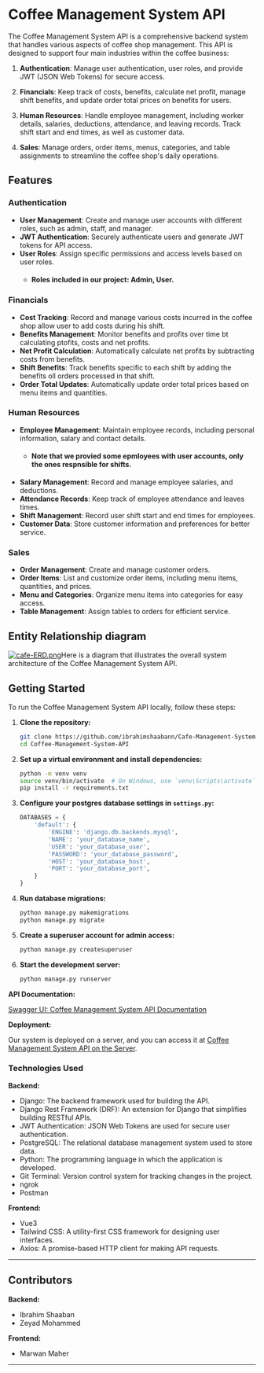 # Coffee Management System API

The Coffee Management System API is a comprehensive backend system that handles various aspects of coffee shop management. This API is designed to support four main industries within the coffee business:

1. **Authentication**: Manage user authentication, user roles, and provide JWT (JSON Web Tokens) for secure access.

2. **Financials**: Keep track of costs, benefits, calculate net profit, manage shift benefits, and update order total prices on benefits for users.

3. **Human Resources**: Handle employee management, including worker details, salaries, deductions, attendance, and leaving records. Track shift start and end times, as well as customer data.

4. **Sales**: Manage orders, order items, menus, categories, and table assignments to streamline the coffee shop's daily operations.

## Features

### Authentication

- **User Management**: Create and manage user accounts with different roles, such as admin, staff, and manager.
- **JWT Authentication**: Securely authenticate users and generate JWT tokens for API access.
- **User Roles**: Assign specific permissions and access levels based on user roles.
   - #### Roles included in our project: Admin, User.  

### Financials

- **Cost Tracking**: Record and manage various costs incurred in the coffee shop allow user to add costs during his shift.
- **Benefits Management**: Monitor benefits and profits over time bt calculating ptofits, costs and net profits.
- **Net Profit Calculation**: Automatically calculate net profits by subtracting costs from benefits.
- **Shift Benefits**: Track benefits specific to each shift by adding the benefits oll orders processed in that shift.
- **Order Total Updates**: Automatically update order total prices based on menu items and quantities.

### Human Resources

- **Employee Management**: Maintain employee records, including personal information, salary and contact details.
   - #### Note that we provied some epmloyees with user accounts, only the ones respnsible for shifts. 
- **Salary Management**: Record and manage employee salaries, and deductions.
- **Attendance Records**: Keep track of employee attendance and leaves times.
- **Shift Management**: Record user shift start and end times for employees.
- **Customer Data**: Store customer information and preferences for better service.

### Sales

- **Order Management**: Create and manage customer orders.
- **Order Items**: List and customize order items, including menu items, quantities, and prices.
- **Menu and Categories**: Organize menu items into categories for easy access.
- **Table Management**: Assign tables to orders for efficient service.

## Entity Relationship diagram 
[![cafe-ERD.png](https://i.postimg.cc/VNDsKpp0/cafe-ERD.png)](https://postimg.cc/JyHWn61R)Here is a diagram that illustrates the overall system architecture of the Coffee Management System API.

## Getting Started

To run the Coffee Management System API locally, follow these steps:

1. **Clone the repository:**

   ```bash
   git clone https://github.com/ibrahimshaabann/Cafe-Management-System-API
   cd Coffee-Management-System-API
   ```

2. **Set up a virtual environment and install dependencies:**

   ```bash
   python -m venv venv
   source venv/bin/activate  # On Windows, use `venv\Scripts\activate`
   pip install -r requirements.txt
   ```

3. **Configure your postgres database settings in `settings.py`:**

   ```python
   DATABASES = {
       'default': {
           'ENGINE': 'django.db.backends.mysql',
           'NAME': 'your_database_name',
           'USER': 'your_database_user',
           'PASSWORD': 'your_database_password',
           'HOST': 'your_database_host',
           'PORT': 'your_database_port',
       }
   }
   ```

4. **Run database migrations:**

   ```bash
   python manage.py makemigrations
   python manage.py migrate
   ```

5. **Create a superuser account for admin access:**

   ```bash
   python manage.py createsuperuser
   ```

6. **Start the development server:**

   ```bash
   python manage.py runserver
   ```
**API Documentation:**

[Swagger UI: Coffee Management System API Documentation](#link-to-swagger-ui)

**Deployment:**

Our system is deployed on a server, and you can access it at [Coffee Management System API on the Server](#server-link).

  
### Technologies Used

**Backend:**
- Django: The backend framework used for building the API.
- Django Rest Framework (DRF): An extension for Django that simplifies building RESTful APIs.
- JWT Authentication: JSON Web Tokens are used for secure user authentication.
- PostgreSQL: The relational database management system used to store data.
- Python: The programming language in which the application is developed.
- Git Terminal: Version control system for tracking changes in the project.
- ngrok
- Postman

**Frontend:**
- Vue3
- Tailwind CSS: A utility-first CSS framework for designing user interfaces.
- Axios: A promise-based HTTP client for making API requests.
---
## Contributors

**Backend:**
- Ibrahim Shaaban
- Zeyad Mohammed

**Frontend:**
- Marwan Maher

---
